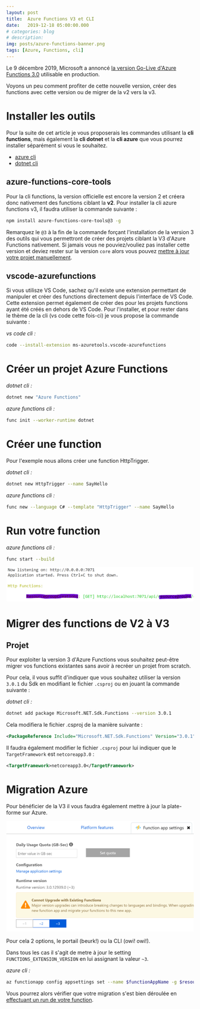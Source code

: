 ```yaml
---
layout: post
title:  Azure Functions V3 et CLI
date:   2019-12-18 05:00:00.000
# categories: blog
# description: 
img: posts/azure-functions-banner.png
tags: [Azure, Functions, cli]
---
```


Le 9 décembre 2019, Microsoft a annoncé [la version Go-Live d'Azure Functions 3.0](https://azure.microsoft.com/fr-fr/updates/announcing-go-live-release-for-azure-functions-v3/) utilisable en production.

Voyons un peu comment profiter de cette nouvelle version, créer des functions avec cette version ou de migrer de la v2 vers la v3.

# Installer les outils

Pour la suite de cet article je vous proposerais les commandes utilisant la **cli functions**, mais également la **cli dotnet** et la **cli azure** que vous pourrez installer séparément si vous le souhaitez.

* [azure cli](https://docs.microsoft.com/fr-fr/cli/azure/install-azure-cli)
* [dotnet cli](https://docs.microsoft.com/fr-fr/dotnet/core/tools/)

## azure-functions-core-tools

Pour la cli functions, la version officielle est encore la version 2 et créera donc nativement des functions ciblant la **v2**.
Pour installer la cli azure functions v3, il faudra utiliser la commande suivante :

```bash
npm install azure-functions-core-tools@3 -g
```

Remarquez le `@3` à la fin de la commande forçant l'installation de la version 3 des outils qui vous permettront de créer des projets ciblant la V3 d'Azure Functions nativement.
Si jamais vous ne pouviez/vouliez pas installer cette version et deviez rester sur la version `core` alors vous pouvez [mettre à jour votre projet manuellement](#migrer-des-functions-de-v2-à-v3).

## vscode-azurefunctions

Si vous utilisze VS Code, sachez qu'il existe une extension permettant de manipuler et créer des functions directement depuis l'interface de VS Code. Cette extension permet également de créer des pour les projets functions ayant été créés en dehors de VS Code.
Pour l'installer, et pour rester dans le thème de la cli (vs code cette fois-ci) je vous propose la commande suivante :

_vs code cli :_

```bash
code --install-extension ms-azuretools.vscode-azurefunctions
```

# Créer un projet Azure Functions

_dotnet cli :_

```bash
dotnet new "Azure Functions"
```

_azure functions cli :_

```bash
func init --worker-runtime dotnet
```

# Créer une function

Pour l'exemple nous allons créer une function HttpTrigger.

_dotnet cli :_

```bash
dotnet new HttpTrigger --name SayHello
```

_azure functions cli :_

```bash
func new --language C# --template "HttpTrigger" --name SayHello
```

# Run votre function

_azure functions cli :_

```bash
func start --build
```

![](/assets/img/posts/func-local-start.png)

# Migrer des functions de V2 à V3

## Projet

Pour exploiter la version 3 d'Azure Functions vous souhaitez peut-être migrer vos functions existantes sans avoir à recréer un projet from scratch.

Pour cela, il vous suffit d'indiquer que vous souhaitez utiliser la version `3.0.1` du Sdk en modifiant le fichier `.csproj` ou en jouant la commande suivante :

_dotnet cli :_

```bash
dotnet add package Microsoft.NET.Sdk.Functions --version 3.0.1
```

Cela modifiera le fichier .csproj de la manière suivante :

```xml
<PackageReference Include="Microsoft.NET.Sdk.Functions" Version="3.0.1" />
```

Il faudra également modifier le fichier `.csproj` pour lui indiquer que le `TargetFramework` est `netcoreapp3.0` :

```xml
<TargetFramework>netcoreapp3.0</TargetFramework>
```

# Migration Azure

Pour bénéficier de la V3 il vous faudra également mettre à jour la plate-forme sur Azure.

![](/assets/img/posts/az_function_v3.png)

Pour cela 2 options, le portail (beurk!) ou la CLI (owi! owi!).

Dans tous les cas il s'agit de metre à jour le setting `FUNCTIONS_EXTENSION_VERSION` en lui assignant la valeur `~3`.

_azure cli :_

```bash
az functionapp config appsettings set --name $functionAppName -g $resourceGroupName --settings FUNCTIONS_EXTENSION_VERSION=~3
```

Vous pourrez alors vérifier que votre migration s'est bien déroulée en [effectuant un run de votre function](#run-votre-function).
